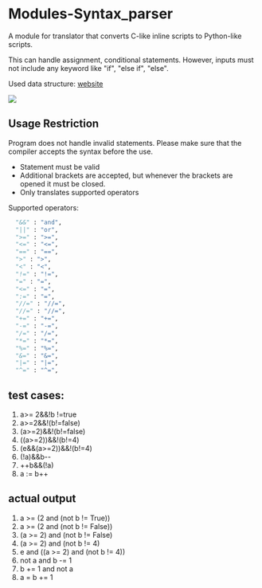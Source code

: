 # Modules-Syntax_parser
A module for translator that converts C-like inline scripts to Python-like scripts.

This can handle assignment, conditional statements.
However, inputs must not include any keyword like "if", "else if", "else".

Used data structure: [website](https://cap.ecn.purdue.edu/compilers/project/step1/)

[<img src="https://cap.ecn.purdue.edu/compilers/project/step1/parsetree.png">](https://cap.ecn.purdue.edu)

## Usage Restriction
Program does not handle invalid statements. Please make sure that the compiler accepts the syntax before the use.
- Statement must be valid
- Additional brackets are accepted, but whenever the brackets are opened it must be closed.
- Only translates supported operators

Supported operators:
```py
  "&&" : "and",
  "||" : "or",
  ">=" : ">=",
  "<=" : "<=",
  "==" : "==",
  ">" : ">",
  "<" : "<",
  "!=" : "!=",
  "=" : "=",
  "<=" : "=",
  ":=" : "=",
  "//=" : "//=",
  "//=" : "//=",
  "+=" : "+=",
  "-=" : "-=",
  "/=" : "/=",
  "*=" : "*=",
  "%=" : "%=",
  "&=" : "&=",
  "|=" : "|=",
  "^=" : "^=",
 ```

## test cases:
1. a>= 2&&!b !=true
2. a>=2&&!(b!=false)
3. (a>=2)&&!(b!=false)
4. ((a>=2))&&!(b!=4)
5. (e&&(a>=2))&&!(b!=4)
6. (!a)&&b--
7. ++b&&(!a)
8. a := b++

## actual output
1. a >= (2 and (not b != True))
2. a >= (2 and (not b != False))
3. (a >= 2) and (not b != False)
4. (a >= 2) and (not b != 4)
5. e and ((a >= 2) and (not b != 4))
6. not a and b -= 1
7. b += 1 and not a
8. a = b += 1
